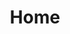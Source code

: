---
title: Home
home: true
heroText: Swedish Institute for Drug Informatics (SIDI)
tagline: Open and independent drug information and tools, accurate and reliable, for the benefit of the patients.
actionText: Go to Drugle
actionLink: http://drugle.info
features:
- 
    title: Feature 1
    details: Feature Details
- 
    title: Feature 2
    details: Feature Details
- 
    title: Feature 3
    details: Feature Details
footer: This is a footer
---